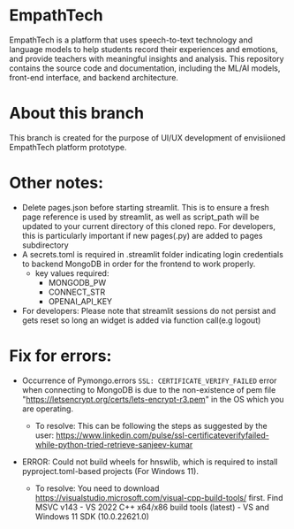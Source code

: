 # EmpathTech
EmpathTech is a platform that uses speech-to-text technology and language models to help students record their experiences and emotions, and provide teachers with meaningful insights and analysis. This repository contains the source code and documentation, including the ML/AI models, front-end interface, and backend architecture.


# About this branch
This branch is created for the purpose of UI/UX development of envisiioned EmpathTech platform prototype.

# Other notes:
- Delete pages.json before starting streamlit. This is to ensure a fresh page reference is used by streamlit, as well as script_path will be updated to your current directory of this cloned repo. For developers, this is particularly important if new pages(.py) are added to pages subdirectory
- A secrets.toml is required in .streamlit folder indicating login credentials to backend MongoDB in order for the frontend to work properly.
    - key values required:
        - MONGODB_PW
        - CONNECT_STR
        - OPENAI_API_KEY 
- For developers: Please note that streamlit sessions do not persist and gets reset so long an widget is added via function call(e.g logout)

# Fix for errors:
- Occurrence of Pymongo.errors `SSL: CERTIFICATE_VERIFY_FAILED` error when connecting to MongoDB is due to the non-existence of pem file "https://letsencrypt.org/certs/lets-encrypt-r3.pem" in the OS which you are operating. 
    - To resolve: This can be following the steps as suggested by the user: https://www.linkedin.com/pulse/ssl-certificateverifyfailed-while-python-tried-retrieve-sanjeev-kumar

- ERROR: Could not build wheels for hnswlib, which is required to install pyproject.toml-based projects (For Windows 11).
    - To resolve: You need to download https://visualstudio.microsoft.com/visual-cpp-build-tools/ first. Find MSVC v143 - VS 2022 C++ x64/x86 build tools (latest) - VS and Windows 11 SDK (10.0.22621.0)